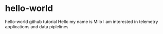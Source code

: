 # hello-world
hello-world github tutorial
Hello my name is Milo
I am interested in telemetry applications and data piplelines
